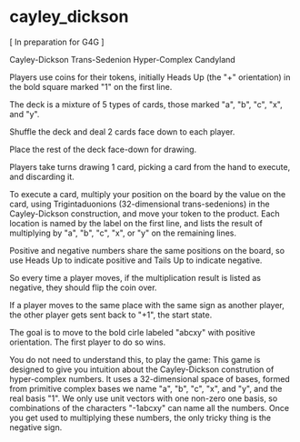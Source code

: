 # cayley_dickson

[ In preparation for G4G ]

Cayley-Dickson Trans-Sedenion Hyper-Complex Candyland

 Players use coins for their tokens, initially Heads Up (the "+" orientation) in the bold square marked "1" on the first line.

 The deck is a mixture of 5 types of cards, those marked "a", "b", "c", "x", and "y".

 Shuffle the deck and deal 2 cards face down to each player.

 Place the rest of the deck face-down for drawing.

 Players take turns drawing 1 card, picking a card from the hand to execute, and discarding it.

 To execute a card, multiply your position on the board by the value on the card, using Trigintaduonions (32-dimensional trans-sedenions) in the Cayley-Dickson construction, and move your token to the product. Each location is named by the label on the first line, and lists the result of multiplying by "a", "b", "c", "x", or "y" on the remaining lines.

 Positive and negative numbers share the same positions on the board, so use Heads Up to indicate positive and Tails Up to indicate negative.

 So every time a player moves, if the multiplication result is listed as negative, they should flip the coin over.

 If a player moves to the same place with the same sign as another player, the other player gets sent back to "+1", the start state.

 The goal is to move to the bold cirle labeled "abcxy" with positive orientation. The first player to do so wins.

 You do not need to understand this, to play the game: This game is designed to give you intuition about the Cayley-Dickson constrution of hyper-complex numbers. It uses a 32-dimensional space of bases, formed from primitive complex bases we name "a", "b", "c", "x", and "y", and the real basis "1". We only use unit vectors with one non-zero one basis, so combinations of the characters "-1abcxy" can name all the numbers. Once you get used to multiplying these numbers, the only tricky thing is the negative sign. 
